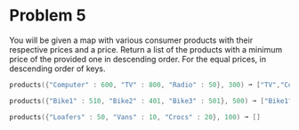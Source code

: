 # Problem 5

You will be given a map with various consumer products with their respective prices and a price. 
Return a list of the products with a minimum price of the provided one in descending order. For the equal prices,
in descending order of keys.

```go
products({"Computer" : 600, "TV" : 800, "Radio" : 50}, 300) ➞ ["TV","Computer"]

products({"Bike1" : 510, "Bike2" : 401, "Bike3" : 501}, 500) ➞ ["Bike1", "Bike3"]) 

products({"Loafers" : 50, "Vans" : 10, "Crocs" : 20}, 100) ➞ []
```
